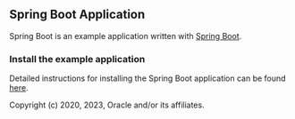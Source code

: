 ## Spring Boot Application

Spring Boot is an example application written with [Spring Boot](https://spring.io/guides/gs/spring-boot/).

### Install the example application

Detailed instructions for installing the Spring Boot application can be found [here](https://verrazzano.io/latest/docs/examples/microservices/spring-boot/).

Copyright (c) 2020, 2023, Oracle and/or its affiliates.
